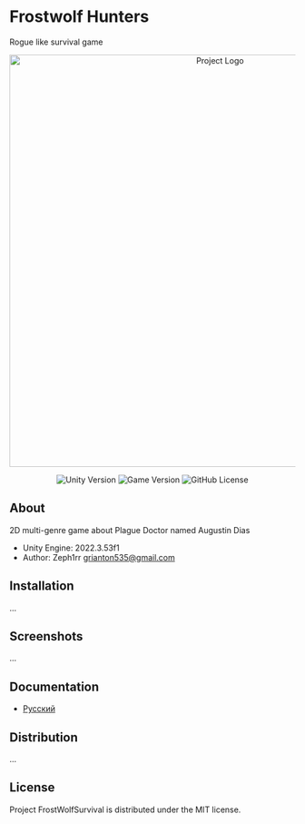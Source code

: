 # Frostwolf Hunters

Rogue like survival game

<p align="center">
      <img src="https://i.imgur.com/WqOgNAO.png" alt="Project Logo" width="726">
</p>

<p align="center">
    <img src="https://img.shields.io/badge/Engine-2022.3.53f1-blueviolet" alt="Unity Version">
    <img src="https://img.shields.io/badge/Version-0.0.1-blue" alt="Game Version">
    <img alt="GitHub License" src="https://img.shields.io/github/license/Zeph1rr/frostwolfhunters">
</p>

## About

2D multi-genre game about Plague Doctor named Augustin Dias

- Unity Engine: 2022.3.53f1
- Author: Zeph1rr <grianton535@gmail.com>

## Installation

...

## Screenshots

...

## Documentation

- [Русский](./docs/)

## Distribution

...

## License

Project FrostWolfSurvival is distributed under the MIT license.
